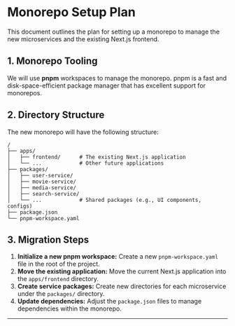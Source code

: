 # Monorepo Setup Plan

This document outlines the plan for setting up a monorepo to manage the new microservices and the existing Next.js frontend.

## 1. Monorepo Tooling

We will use **pnpm** workspaces to manage the monorepo. pnpm is a fast and disk-space-efficient package manager that has excellent support for monorepos.

## 2. Directory Structure

The new monorepo will have the following structure:

```
/
├── apps/
│   ├── frontend/      # The existing Next.js application
│   └── ...            # Other future applications
├── packages/
│   ├── user-service/
│   ├── movie-service/
│   ├── media-service/
│   ├── search-service/
│   └── ...            # Shared packages (e.g., UI components, configs)
├── package.json
└── pnpm-workspace.yaml
```

## 3. Migration Steps

1.  **Initialize a new pnpm workspace:** Create a new `pnpm-workspace.yaml` file in the root of the project.
2.  **Move the existing application:** Move the current Next.js application into the `apps/frontend` directory.
3.  **Create service packages:** Create new directories for each microservice under the `packages/` directory.
4.  **Update dependencies:** Adjust the `package.json` files to manage dependencies within the monorepo.

---
